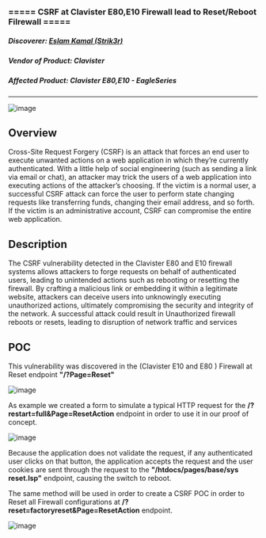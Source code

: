
### ===== CSRF at Clavister E80,E10 Firewall lead to Reset/Reboot Filrewall =====
##### Discoverer: [Eslam Kamal (Strik3r)](https://www.linkedin.com/in/eslam-kamal/)
##### Vendor of Product: Clavister
##### Affected Product: Clavister E80,E10 - EagleSeries
-----------------------------------
![image](https://github.com/strik3r0x1/Vulns/assets/94288990/75b04a25-2610-4e48-b1d8-af95c4253d25)

## Overview
Cross-Site Request Forgery (CSRF) is an attack that forces an end user to execute unwanted actions on a web application in which they’re currently authenticated. With a little help of social engineering (such as sending a link via email or chat), an attacker may trick the users of a web application into executing actions of the attacker’s choosing. If the victim is a normal user, a successful CSRF attack can force the user to perform state changing requests like transferring funds, changing their email address, and so forth. If the victim is an administrative account, CSRF can compromise the entire web application.

## Description
The CSRF vulnerability detected in the Clavister E80 and E10 firewall systems allows attackers to forge requests on behalf of authenticated users, leading to unintended actions such as rebooting or resetting the firewall. By crafting a malicious link or embedding it within a legitimate website, attackers can deceive users into unknowingly executing unauthorized actions, ultimately compromising the security and integrity of the network.
A successful attack could result in Unauthorized firewall reboots or resets, leading to disruption of network traffic and services


## POC
This vulnerability was discovered in the (Clavister E10 and E80 ) Firewall at Reset endpoint **"/?Page=Reset"**

![image](https://github.com/strik3r0x1/Vulns/assets/94288990/710a9322-7da1-4289-b70b-96378b103779)

As example we created a form to simulate a typical HTTP request for the **/?restart=full&Page=ResetAction** endpoint in order to use it in our proof of concept.

![image](https://github.com/strik3r0x1/Vulns/assets/94288990/73948b13-498f-4d61-8b8d-4927ab6ef2dc)

Because the application does not validate the request, if any authenticated user clicks on that button, the application accepts the request and the user cookies are sent through the request to the **"/htdocs/pages/base/sys reset.lsp"** endpoint, causing the switch to reboot.

The same method will be used in order to create a CSRF POC in order to Reset all Firewall configurations at **/?reset=factoryreset&Page=ResetAction** endpoint.

![image](https://github.com/strik3r0x1/Vulns/assets/94288990/6319e2c3-94be-422b-8234-53c26844df36)











